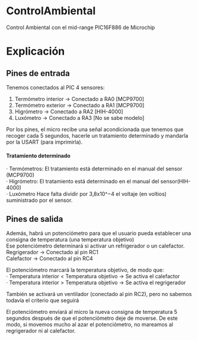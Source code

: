 # ControlAmbiental
Control Ambiental con el mid-range PIC16F886 de Microchip

# Explicación # 

## Pines de entrada ##
Tenemos conectados al PIC 4 sensores:
 1. Termómetro interior -> Conectado a RA0 [MCP9700]
 2. Termómetro exterior -> Conectado a RA1 [MCP9700]
 3. Higrómetro          -> Conectado a RA2 [HIH-4000]
 4. Luxómetro           -> Conectado a RA3 [No se sabe modelo]

Por los pines, el micro recibe una señal acondicionada que tenemos que recoger cada 5 segundos, hacerle un tratamiento determinado y mandarla por la USART (para imprimirla).

#### Tratamiento determinado ####
· Termómetros: El tratamiento está determinado en el manual del sensor (MCP9700)  
· Higrómetro:  El tratamiento está determinado en el manual del sensor(HIH-4000)  
· Luxómetro    Hace falta dividir por 3,8x10^−4 el voltaje (en voltios) suministrado por el sensor.  


## Pines de salida ##
Además, habrá un potenciómetro para que el usuario pueda establecer una consigna de temperatura (una temperatura objetivo)  
Ese potenciómetro determinará si activar un refrigerador o un calefactor.  
Regrigerador -> Conectado al pin RC1  
Calefactor   -> Conectado al pin RC4  

El potenciómetro marcará la temperatura objetivo, de modo que:  
 · Temperatura interior < Temperatura objetivo -> Se activa el calefactor  
 · Temperatura interior > Temperatura objetivo -> Se activa el regrigerador  

También se activará un ventilador (conectado al pin RC2), pero no sabemos todavía el criterio que seguirá  

El potenciómetro enviará al micro la nueva consigna de temperatura 5 segundos después de que el potenciómetro deje de moverse. De este modo, si movemos mucho al azar el potenciómetro, no mareamos al regrigerador ni al calefactor.
